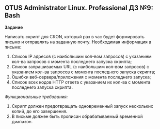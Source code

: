 ## OTUS Administrator Linux. Professional ДЗ №9: Bash

**Задание**

Написать скрипт для CRON, который раз в час будет формировать письмо и отправлять на заданную почту.
Необходимая информация в письме:

1. Список IP адресов (с наибольшим кол-вом запросов) с указанием кол-ва запросов c момента последнего запуска скрипта;
2. Список запрашиваемых URL (с наибольшим кол-вом запросов) с указанием кол-ва запросов c момента последнего запуска скрипта;
3. Ошибки веб-сервера/приложения c момента последнего запуска;
4. Список всех кодов HTTP ответа с указанием их кол-ва с момента последнего запуска скрипта.

_Функциональные требования:_

1. Скрипт должен предотвращать одновременный запуск нескольких копий, до его завершения.
2. В письме должен быть прописан обрабатываемый временной диапазон.
